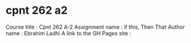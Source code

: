 # cpnt 262 a2
 
 Course title : Cpnt 262 A-2
Assignment name : if this, Then That
Author name : Ebrahim Ladhi
A link to the GH Pages site : 
